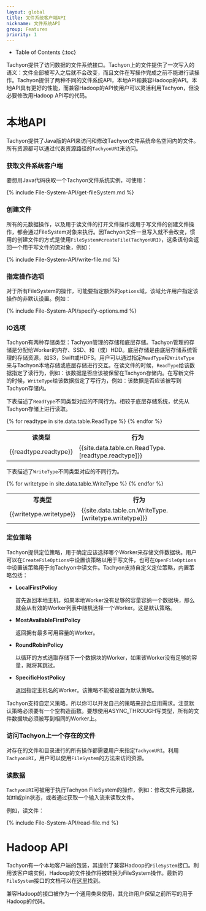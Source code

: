 ```yaml
---
layout: global
title: 文件系统客户端API
nickname: 文件系统API
group: Features
priority: 1
---
```


* Table of Contents
{:toc}

Tachyon提供了访问数据的文件系统接口。Tachyon上的文件提供了一次写入的语义：文件全部被写入之后就不会改变，而且文件在写操作完成之前不能进行读操作。Tachyon提供了两种不同的文件系统API，本地API和兼容Hadoop的API。本地API具有更好的性能，而兼容Hadoop的API使用户可以灵活利用Tachyon，但没必要修改用Hadoop API写的代码。

# 本地API

Tachyon提供了Java版的API来访问和修改Tachyon文件系统命名空间内的文件。所有资源都可以通过代表资源路径的`TachyonURI`来访问。

### 获取文件系统客户端

要想用Java代码获取一个Tachyon文件系统实例，可使用：

{% include File-System-API/get-fileSystem.md %}

### 创建文件

所有的元数据操作，以及用于读文件的打开文件操作或用于写文件的创建文件操作，都会通过FileSystem对象来执行。因Tachyon文件一旦写入就不会改变，惯用的创建文件的方式是使用`FileSystem#createFile(TachyonURI)`，这条语句会返回一个用于写文件的流对象，例如：

{% include File-System-API/write-file.md %}

### 指定操作选项

对于所有FileSystem的操作，可能要指定额外的`options`域，该域允许用户指定该操作的非默认设置。例如：

{% include File-System-API/specify-options.md %}

### IO选项

Tachyon有两种存储类型：Tachyon管理的存储和底层存储。Tachyon管理的存储是分配给Worker的内存、SSD、和（或）HDD。底层存储是由底层存储系统管理的存储资源，如S3，Swift或HDFS。用户可以通过指定`ReadType`和`WriteType`来与Tachyon本地存储或底层存储进行交互。在读文件的时候，`ReadType`给该数据指定了读行为，例如：该数据是否应该被保留在Tachyon存储内。在写新文件的时候，`WriteType`给该数据指定了写行为，例如：该数据是否应该被写到Tachyon存储内。

下表描述了`ReadType`不同类型对应的不同行为。相较于底层存储系统，优先从Tachyon存储上进行读取。

<table class="table table-striped">
<tr><th>读类型</th><th>行为</th>
</tr>
{% for readtype in site.data.table.ReadType %}
<tr>
  <td>{{readtype.readtype}}</td>
  <td>{{site.data.table.cn.ReadType.[readtype.readtype]}}</td>
</tr>
{% endfor %}
</table>

下表描述了`WriteType`不同类型对应的不同行为。

<table class="table table-striped">
<tr><th>写类型</th><th>行为</th>
</tr>
{% for writetype in site.data.table.WriteType %}
<tr>
  <td>{{writetype.writetype}}</td>
  <td>{{site.data.table.cn.WriteType.[writetype.writetype]}}</td>
</tr>
{% endfor %}
</table>

### 定位策略

Tachyon提供定位策略，用于确定应该选择哪个Worker来存储文件数据块。用户可以在`CreateFileOptions`中设置该策略以用于写文件，也可在`OpenFileOptions`中设置该策略用于向Tachyon中读文件。Tachyon支持自定义定位策略，内置策略包括：

* **LocalFirstPolicy**

    首先返回本地主机，如果本地Worker没有足够的容量容纳一个数据块，那么就会从有效的Worker列表中随机选择一个Worker。这是默认策略。

* **MostAvailableFirstPolicy**

    返回拥有最多可用容量的Worker。

* **RoundRobinPolicy**

    以循环的方式选取存储下一个数据块的Worker，如果该Worker没有足够的容量，就将其跳过。

* **SpecificHostPolicy**

    返回指定主机名的Worker。该策略不能被设置为默认策略。

Tachyon支持自定义策略，所以你可以开发自己的策略来迎合应用需求。注意默认策略必须要有一个空构造函数。要想使用ASYNC_THROUGH写类型，所有的文件数据块必须被写到相同的Worker上。

### 访问Tachyon上一个存在的文件

对存在的文件和目录进行的所有操作都需要用户来指定`TachyonURI`。利用`TachyonURI`，用户可以使用`FileSystem`的方法来访问资源。

### 读数据

`TachyonURI`可被用于执行Tachyon FileSystem的操作，例如：修改文件元数据，如ttl或pin状态，或者通过获取一个输入流来读取文件。

例如，读文件：

{% include File-System-API/read-file.md %}

# Hadoop API

Tachyon有一个本地客户端的包装，其提供了兼容Hadoop的`FileSystem`接口。利用该客户端实例，Hadoop的文件操作将被转换为FileSystem操作。最新的`FileSystem`接口的文档可以在[这里](http://hadoop.apache.org/docs/current/api/org/apache/hadoop/fs/FileSystem.html)找到。

兼容Hadoop的接口被作为一个通用类来使用，其允许用户保留之前所写的用于Hadoop的代码。
